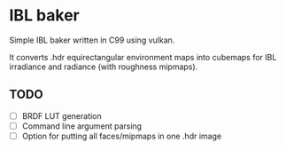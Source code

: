 # IBL baker

Simple IBL baker written in C99 using vulkan.

It converts .hdr equirectangular environment maps into cubemaps
for IBL irradiance and radiance (with roughness mipmaps).

## TODO
- [ ] BRDF LUT generation
- [ ] Command line argument parsing
- [ ] Option for putting all faces/mipmaps in one .hdr image
